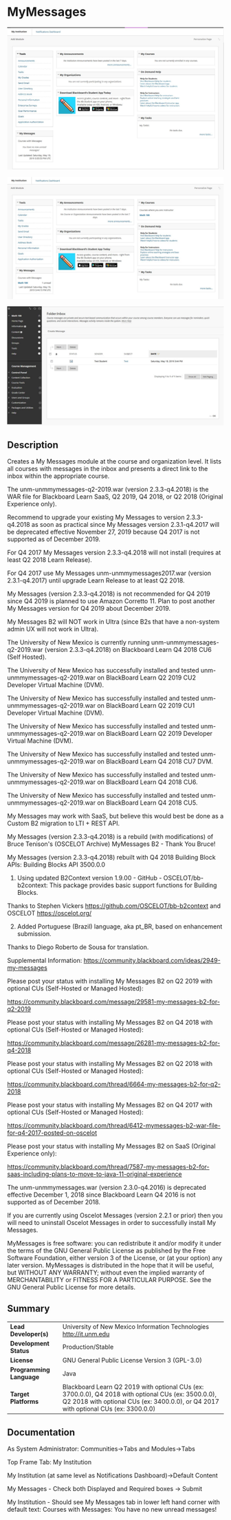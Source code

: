 # MyMessages
![Alt text](MyMessagesNoMessages.png?raw=true "Screen Shot of My Messages Module with No (Course) Messages")

![Alt text](MyMessagesOneMessage.png?raw=true "Screen Shot of My Messages Module with One (Course) Message")

![Alt text](MyMessagesOneMessageAfterLinkClick.png?raw=true "Screen Shot with One (Course) Message after clicking link")

## Description
Creates a My Messages module at the course and organization level. It lists all courses with messages in the inbox and presents a direct link to the inbox within the appropriate course.

The unm-unmmymessages-q2-2019.war (version 2.3.3-q4.2018) is the WAR file for Blackboard Learn SaaS, Q2 2019, Q4 2018, or Q2 2018 (Original Experience only).

Recommend to upgrade your existing My Messages to version 2.3.3-q4.2018 as soon as practical since My Messages version 2.3.1-q4.2017 will be deprecated effective November 27, 2019 because Q4 2017 is not supported as of December 2019.

For Q4 2017 My Messages version 2.3.3-q4.2018 will not install (requires at least Q2 2018 Learn Release).

For Q4 2017 use My Messages unm-unmmymessages2017.war (version 2.3.1-q4.2017) until upgrade Learn Release to at least Q2 2018.

My Messages (version 2.3.3-q4.2018) is not recommended for Q4 2019 since Q4 2019 is planned to use Amazon Corretto 11.  Plan to post another My Messages version for Q4 2019 about December 2019.

My Messages B2 will NOT work in Ultra (since B2s that have a non-system admin UX will not work in Ultra).

The University of New Mexico is currently running unm-unmmymessages-q2-2019.war (version 2.3.3-q4.2018) on Blackboard Learn Q4 2018 CU6 (Self Hosted).

The University of New Mexico has successfully installed and tested unm-unmmymessages-q2-2019.war on BlackBoard Learn Q2 2019 CU2 Developer Virtual Machine (DVM).

The University of New Mexico has successfully installed and tested unm-unmmymessages-q2-2019.war on BlackBoard Learn Q2 2019 CU1 Developer Virtual Machine (DVM).

The University of New Mexico has successfully installed and tested unm-unmmymessages-q2-2019.war on BlackBoard Learn Q2 2019 Developer Virtual Machine (DVM).

The University of New Mexico has successfully installed and tested unm-unmmymessages-q2-2019.war on BlackBoard Learn Q4 2018 CU7 DVM.

The University of New Mexico has successfully installed and tested unm-unmmymessages-q2-2019.war on BlackBoard Learn Q4 2018 CU6.

The University of New Mexico has successfully installed and tested unm-unmmymessages-q2-2019.war on BlackBoard Learn Q4 2018 CU5.

My Messages may work with SaaS, but believe this would best be done as a Custom B2 migration to LTI + REST API.

My Messages (version 2.3.3-q4.2018) is a rebuild (with modifications) of Bruce Tenison's (OSCELOT Archive) MyMessages B2 - Thank You Bruce!

My Messages (version 2.3.3-q4.2018) rebuilt with Q4 2018 Building Block APIs: Building Blocks API 3500.0.0

1. Using updated B2Context version 1.9.00 - GitHub - OSCELOT/bb-b2context: This package provides basic support functions for Building Blocks.

Thanks to Stephen Vickers https://github.com/OSCELOT/bb-b2context and OSCELOT https://oscelot.org/

2. Added Portuguese (Brazil) language, aka pt_BR, based on enhancement submission.

Thanks to Diego Roberto de Sousa for translation.

Supplemental Information: https://community.blackboard.com/ideas/2949-my-messages

Please post your status with installing My Messages B2 on Q2 2019 with optional CUs (Self-Hosted or Managed Hosted):

https://community.blackboard.com/message/29581-my-messages-b2-for-q2-2019

Please post your status with installing My Messages B2 on Q4 2018 with optional CUs (Self-Hosted or Managed Hosted):

https://community.blackboard.com/message/26281-my-messages-b2-for-q4-2018

Please post your status with installing My Messages B2 on Q2 2018 with optional CUs (Self-Hosted or Managed Hosted):

https://community.blackboard.com/thread/6664-my-messages-b2-for-q2-2018

Please post your status with installing My Messages B2 on Q4 2017 with optional CUs (Self-Hosted or Managed Hosted):

https://community.blackboard.com/thread/6412-mymessages-b2-war-file-for-q4-2017-posted-on-oscelot 

Please post your status with installing My Messages B2 on SaaS (Original Experience only):

https://community.blackboard.com/thread/7587-my-messages-b2-for-saas-including-plans-to-move-to-java-11-original-experience

The unm-unmmymessages.war (version 2.3.0-q4.2016) is deprecated effective December 1, 2018 since Blackboard Learn Q4 2016 is not supported as of December 2018.

If you are currently using Oscelot Messages (version 2.2.1 or prior) then you will need to uninstall Oscelot Messages in order to successfully install My Messages.

MyMessages is free software: you can redistribute it and/or modify it under the terms of the GNU General Public License as published by the Free Software Foundation, either version 3 of the License, or (at your option) any later version.
MyMessages is distributed in the hope that it will be useful, but WITHOUT ANY WARRANTY; without even the implied warranty of MERCHANTABILITY or FITNESS FOR A PARTICULAR PURPOSE.  See the GNU General Public License for more details.

## Summary

|     |     |
| --- | --- |
| **Lead Developer(s)** | University of New Mexico Information Technologies http://it.unm.edu |
| **Development Status** | Production/Stable |
| **License** | GNU General Public License Version 3 (GPL-3.0)|
| **Programming Language** | Java |
| **Target Platforms** | Blackboard Learn Q2 2019 with optional CUs (ex: 3700.0.0), Q4 2018 with optional CUs (ex: 3500.0.0), Q2 2018 with optional CUs (ex: 3400.0.0), or Q4 2017 with optional CUs (ex: 3300.0.0) |

## Documentation

As System Administrator: Communities->Tabs and Modules->Tabs

Top Frame Tab: My Institution

My Institution (at same level as Notifications Dashboard)->Default Content

My Messages - Check both Displayed and Required boxes -> Submit

My Institution - Should see My Messages tab in lower left hand corner with default text: Courses with Messages: You have no new unread messages!
